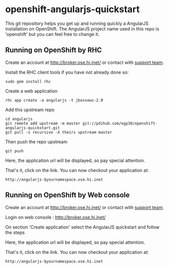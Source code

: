 openshift-angularjs-quickstart
==============================

This git repository helps you get up and running quickly a AngularJS
installation on OpenShift.  The AngularJS project name used in this repo
is 'openshift' but you can feel free to change it.

Running on OpenShift by RHC
---------------------------

Create an account at http://broker.ose.hi.inet/ or contact with [support team](#mailto://engapa@aurigae.com).

Install the RHC client tools if you have not already done so:
    
    sudo gem install rhc

Create a web application

    rhc app create -a angularjs -t jbossews-2.0

Add this upstream repo

    cd angularjs
    git remote add upstream -m master git://pdihub.com/egp30/openshift-angularjs-quickstart.git
    git pull -s recursive -X theirs upstream master

Then push the repo upstream

    git push

Here, the application url will be displayed, so pay special attention.
	
That's it, click on the link. You can now checkout your application at:

    http://angularjs-$yournamespace.ose.hi.inet

Running on OpenShift by Web console
-----------------------------------

Create an account at http://broker.ose.hi.inet/ or contact with [support team](#mailto://engapa@aurigae.com).

Login on web console :  http://broker.ose.hi.inet/

On section 'Create application' select the AngularJS quickstart and follow the steps

Here, the application url will be displayed, so pay special attention.
	
That's it, click on the link. You can now checkout your application at:

    http://angularjs-$yournamespace.ose.hi.inet

